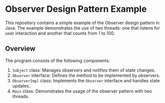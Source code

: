 # Observer Design Pattern Example

This repository contains a simple example of the Observer design pattern in Java. The example demonstrates the use of two threads: one that listens for user interaction and another that counts from 1 to 100.

## Overview

The program consists of the following components:
1. `Subject` class: Manages observers and notifies them of state changes.
2. `Observer` interface: Defines the method to be implemented by observers.
3. `ObserverImpl` class: Implements the `Observer` interface and handles state updates.
4. `Main` class: Demonstrates the usage of the observer pattern with two threads.